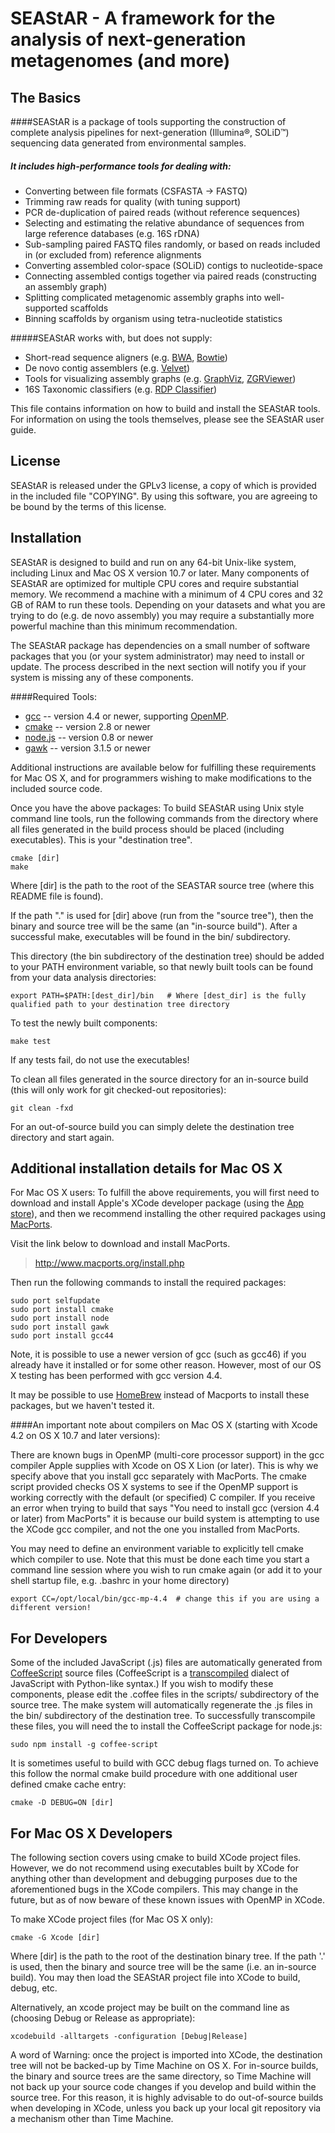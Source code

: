 <link href="style.css" media="screen" rel="stylesheet" type="text/css" />

SEAStAR - A framework for the analysis of next-generation metagenomes (and more)
==============================

The Basics
------------------------------

####SEAStAR is a package of tools supporting the construction of complete analysis pipelines for next-generation (Illumina&reg;, SOLiD&trade;) sequencing data generated from environmental samples.  
##### It includes high-performance tools for dealing with:

* Converting between file formats (CSFASTA -> FASTQ)
* Trimming raw reads for quality (with tuning support)
* PCR de-duplication of paired reads (without reference sequences)
* Selecting and estimating the relative abundance of sequences from large reference databases (e.g. 16S rDNA)
* Sub-sampling paired FASTQ files randomly, or based on reads included in (or excluded from) reference alignments
* Converting assembled color-space (SOLiD) contigs to nucleotide-space
* Connecting assembled contigs together via paired reads (constructing an assembly graph)
* Splitting complicated metagenomic assembly graphs into well-supported scaffolds
* Binning scaffolds by organism using tetra-nucleotide statistics

#####SEAStAR works with, but does not supply:

* Short-read sequence aligners (e.g. [BWA](http://bio-bwa.sourceforge.net), [Bowtie](http://bowtie-bio.sourceforge.net/index.shtml))
* De novo contig assemblers (e.g. [Velvet](http://www.ebi.ac.uk/~zerbino/velvet/))
* Tools for visualizing assembly graphs (e.g. [GraphViz](http://www.graphviz.org/), [ZGRViewer](http://zvtm.sourceforge.net/zgrviewer.html))
* 16S Taxonomic classifiers (e.g. [RDP Classifier](http://sourceforge.net/projects/rdp-classifier/)) 

This file contains information on how to build and install the SEAStAR tools. For information on using the tools themselves, please see the SEAStAR user guide.

License
------------------------------
SEAStAR is released under the GPLv3 license, a copy of which is provided in the included file "COPYING". By using this software, you are agreeing to be bound by the terms of this license.

Installation
------------------------------

SEAStAR is designed to build and run on any 64-bit Unix-like system, including Linux and Mac OS X version 10.7 or later. Many components of SEAStAR are optimized for multiple CPU cores and require substantial memory. We recommend a machine with a minimum of 4 CPU cores and 32 GB of RAM to run these tools.  Depending on your datasets and what you are trying to do (e.g. de novo assembly) you may require a substantially more powerful machine than this minimum recommendation. 

The SEAStAR package has dependencies on a small number of software packages that you (or your system administrator) may need to install or update. The process described in the next section will notify you if your system is missing any of these components.

####Required Tools:
 
* [gcc](http://gcc.gnu.org) -- version 4.4 or newer, supporting [OpenMP](http://openmp.org). 
* [cmake](http://www.cmake.org) -- version 2.8 or newer
* [node.js](http://nodejs.org) -- version 0.8 or newer
* [gawk](http://www.gnu.org/software/gawk/) -- version 3.1.5 or newer

Additional instructions are available below for fulfilling these requirements for Mac OS X, and for programmers wishing to make modifications to the included source code.

Once you have the above packages: To build SEAStAR using Unix style command line tools, run the following commands from the directory where all files generated in the build process should be placed (including executables). This is your "destination tree". 

    cmake [dir] 
    make

Where [dir] is the path to the root of the SEASTAR source tree (where this README file is found). 

If the path "." is used for [dir] above (run from the "source tree"), then the binary and source tree will be the same (an "in-source build"). After a successful make, executables will be found in the bin/ subdirectory. 

This directory (the bin subdirectory of the destination tree) should be added to your PATH environment variable, so that newly built tools can be found from your data analysis directories:

    export PATH=$PATH:[dest_dir]/bin   # Where [dest_dir] is the fully qualified path to your destination tree directory 

To test the newly built components:

    make test

If any tests fail, do not use the executables!

To clean all files generated in the source directory for an in-source build (this will only work for git checked-out repositories):

    git clean -fxd

For an out-of-source build you can simply delete the destination tree directory and start again.

Additional installation details for Mac OS X
------------------------------

For Mac OS X users: To fulfill the above requirements, you will first need to download and install Apple's XCode developer package (using the [App store](https://developer.apple.com/xcode/index.php)), and then we recommend installing the other required packages using [MacPorts](http://www.macports.org/).

Visit the link below to download and install MacPorts.
> http://www.macports.org/install.php

Then run the following commands to install the required packages:

    sudo port selfupdate
    sudo port install cmake
    sudo port install node
    sudo port install gawk
    sudo port install gcc44

Note, it is possible to use a newer version of gcc (such as gcc46) if you already have it installed or for some other reason. However, most of our OS X testing has been performed with gcc version 4.4.

It may be possible to use [HomeBrew](http://mxcl.github.com/homebrew/) instead of Macports to install these packages, but we haven't tested it.

####An important note about compilers on Mac OS X (starting with Xcode 4.2 on OS X 10.7 and later versions):

There are known bugs in OpenMP (multi-core processor support) in the gcc compiler Apple supplies with Xcode on OS X Lion (or later).  This is why we specify above that you install gcc separately with MacPorts. The cmake script provided checks OS X systems to see if the OpenMP support is working correctly with the default (or specified) C compiler. If you receive an error when trying to build that says "You need to install gcc (version 4.4 or later) from MacPorts" it is because our build system is attempting to use the XCode gcc compiler, and not the one you installed from MacPorts.

You may need to define an environment variable to explicitly tell cmake which compiler to use.  Note that this must be done each time you start a command line session where you wish to run cmake again (or add it to your shell startup file, e.g. .bashrc in your home directory)
 
    export CC=/opt/local/bin/gcc-mp-4.4  # change this if you are using a different version!

For Developers
------------------------------

Some of the included JavaScript (.js) files are automatically generated from [CoffeeScript](http://coffeescript.org) source files (CoffeeScript is a [transcompiled](http://en.wikipedia.org/wiki/Source-to-source_compiler) dialect of JavaScript with Python-like syntax.) If you wish to modify these components, please edit the .coffee files in the scripts/ subdirectory of the source tree. The make system will automatically regenerate the .js files in the bin/ subdirectory of the destination tree. To successfully transcompile these files, you will need the to install the CoffeeScript package for node.js:

    sudo npm install -g coffee-script

It is sometimes useful to build with GCC debug flags turned on.  To achieve this follow the normal cmake build procedure with one additional user defined cmake cache entry:

    cmake -D DEBUG=ON [dir]

For Mac OS X Developers
------------------------------

The following section covers using cmake to build XCode project files. However, we do not recommend using executables built by XCode for anything other than development and debugging purposes due to the aforementioned bugs in the XCode compilers. This may change in the future, but as of now beware of these known issues with OpenMP in XCode.

To make XCode project files (for Mac OS X only):

    cmake -G Xcode [dir] 

Where [dir] is the path to the root of the destination binary tree. If the path '.' is used, then the binary and source tree will be the same (i.e. an in-source build). You may then load the SEAStAR project file into XCode to build, debug, etc.

Alternatively, an xcode project may be built on the command line as (choosing Debug or Release as appropriate):

    xcodebuild -alltargets -configuration [Debug|Release] 

A word of Warning: once the project is imported into XCode, the destination tree will not be backed-up by Time Machine on OS X. For in-source builds, the binary and source trees are the same directory, so Time Machine will not back up your source code changes if you develop and build within the source tree. For this reason, it is highly advisable to do out-of-source builds when developing in XCode, unless you back up your local git repository via a mechanism other than Time Machine.




